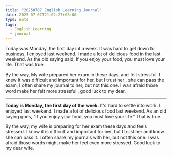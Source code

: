 ```yaml
---
title: "20250707 English Learning Journal"
date: 2025-07-07T21:02:27+08:00
type: note
tags: 
  - English Learning
  - journal
---
```


Today was Monday,  the first day int a week.  It was hard to get down to business, I enjoyed last weekend. I made a lot of delicious food in the last weekend. As the old saying said, If you enjoy your food, you must love your life. That was true.  

By the way, My wife prepared her exam in these days, and felt stressful. I knew It was difficult and important for her, but I trust her , she can pass the exam, I often share my journal to her, but not this one. I was afraid those word make her felt more stressful , good luck to my dear.

---
**Today is Monday, the first day of the week.** It's hard to settle into work. I enjoyed last weekend. I made a lot of delicious food last weekend. As an old saying goes, "If you enjoy your food, you must love your life." That is true.

By the way, my wife is preparing for her exam these days and feels stressed. I know it is difficult and important for her, but I trust her and know she can pass it. I often share my journals with her, but not this one. I was afraid those words might make her feel even more stressed. Good luck to my dear wife.
